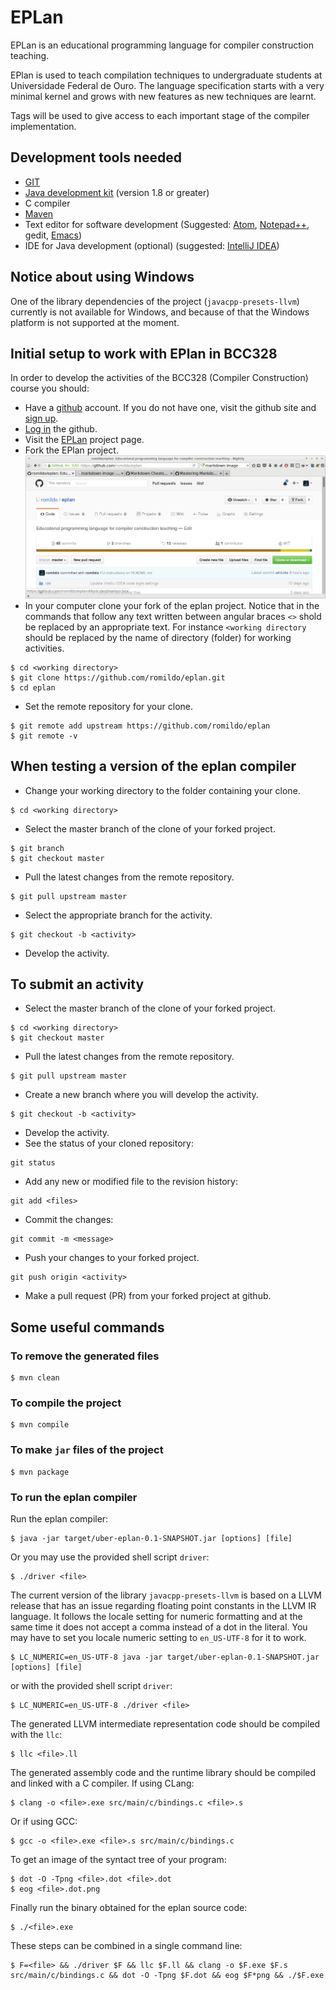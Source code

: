 # EPLan

EPLan is an educational programming language for compiler construction teaching.

EPlan is used to teach compilation techniques to undergraduate
students at Universidade Federal de Ouro. The language specification
starts with a very minimal kernel and grows with new features as new
techniques are learnt.

Tags will be used to give access to each important stage of the
compiler implementation.

## Development tools needed

- [GIT](https://git-scm.com/)
- [Java development kit](http://www.oracle.com/technetwork/java/javase/downloads/) (version 1.8 or greater)
- C compiler
- [Maven](https://maven.apache.org/)
- Text editor for software development (Suggested: [Atom](https://atom.io/), [Notepad++](https://notepad-plus-plus.org/), gedit, [Emacs](https://www.gnu.org/software/emacs/))
- IDE for Java development (optional) (suggested: [IntelliJ IDEA](https://www.jetbrains.com/idea/))

## Notice about using Windows

One of the library dependencies of the project (`javacpp-presets-llvm`) currently is not available for Windows, and because of that the Windows platform is not supported at the moment.

## Initial setup to work with EPlan in BCC328

In order to develop the activities of the BCC328 (Compiler Construction) course you should:

- Have a [github](https://github.com/) account. If you do not have one, visit the github site and [sign up](https://github.com/join).
- [Log in](https://github.com/login) the github.
- Visit the [EPLan](https://github.com/romildo/eplan) project page.
- Fork the EPlan project.
![forking](images/fork.png)
- In your computer clone your fork of the eplan project. Notice that in the commands that follow any text written between angular braces `<>` shold be replaced by an appropriate text. For instance `<working directory` should be replaced by the name of directory (folder) for working activities.
```
$ cd <working directory>
$ git clone https://github.com/romildo/eplan.git
$ cd eplan
```
- Set the remote repository for your clone.
```
$ git remote add upstream https://github.com/romildo/eplan
$ git remote -v
```

## When testing a version of the eplan compiler

- Change your working directory to the folder containing your clone.
```
$ cd <working directory>
```
- Select the master branch of the clone of your forked project.
```
$ git branch
$ git checkout master
```
- Pull the latest changes from the remote repository.
```
$ git pull upstream master
```
- Select the appropriate branch for the activity.
```
$ git checkout -b <activity>
```
- Develop the activity.

## To submit an activity

- Select the master branch of the clone of your forked project.
```
$ cd <working directory>
$ git checkout master
```
- Pull the latest changes from the remote repository.
```
$ git pull upstream master
```
- Create a new branch where you will develop the activity.
```
$ git checkout -b <activity>
```
- Develop the activity.
- See the status of your cloned repository:
```
git status
```
- Add any new or modified file to the revision history:
```
git add <files>
```
- Commit the changes:
```
git commit -m <message>
```
- Push your changes to your forked project.
```
git push origin <activity>
```
- Make a pull request (PR) from your forked project at github.

## Some useful commands

### To remove the generated files 

```
$ mvn clean
```

### To compile the project

```
$ mvn compile

```

### To make `jar` files of the project

```
$ mvn package
```

### To run the eplan compiler

Run the eplan compiler:

```
$ java -jar target/uber-eplan-0.1-SNAPSHOT.jar [options] [file]
```

Or you may use the provided shell script `driver`:

```
$ ./driver <file>
```

The current version of the library `javacpp-presets-llvm` is based on a LLVM release that has an issue regarding floating point constants in the LLVM IR language. It follows the locale setting for numeric formatting and at the same time it does not accept a comma instead of a dot in the literal. You may have to set you locale numeric setting to `en_US-UTF-8` for it to work.

```
$ LC_NUMERIC=en_US-UTF-8 java -jar target/uber-eplan-0.1-SNAPSHOT.jar [options] [file]
```

or with the provided shell script `driver`:

```
$ LC_NUMERIC=en_US-UTF-8 ./driver <file>
```

The generated LLVM intermediate representation code should be compiled with the `llc`:

```
$ llc <file>.ll
```

The generated assembly code and the runtime library should be compiled and linked with a C compiler. If using CLang:

```
$ clang -o <file>.exe src/main/c/bindings.c <file>.s
```

Or if using GCC:

```
$ gcc -o <file>.exe <file>.s src/main/c/bindings.c
```

To get an image of the syntact tree of your program:

```
$ dot -O -Tpng <file>.dot <file>.dot
$ eog <file>.dot.png
```

Finally run the binary obtained for the eplan source code:

```
$ ./<file>.exe
```

These steps can be combined in a single command line:
```
$ F=<file> && ./driver $F && llc $F.ll && clang -o $F.exe $F.s src/main/c/bindings.c && dot -O -Tpng $F.dot && eog $F*png && ./$F.exe
```
